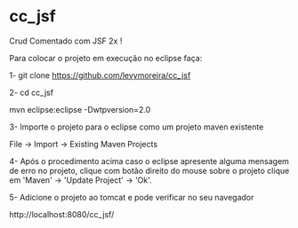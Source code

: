 cc_jsf
======

Crud Comentado com JSF 2x !

Para colocar o projeto em execução no eclipse faça:

1- git clone https://github.com/levymoreira/cc_jsf

2- cd cc_jsf 

   mvn eclipse:eclipse -Dwtpversion=2.0
   
3- Importe o projeto para o eclipse como um projeto maven existente 

   File -> Import -> Existing Maven Projects
   
4- Após o procedimento acima caso o eclipse apresente alguma mensagem de erro no projeto, clique com botão direito do mouse sobre o projeto clique em 'Maven' -> 'Update Project' -> 'Ok'. 
   
5- Adicione o projeto ao tomcat e pode verificar no seu navegador

   http://localhost:8080/cc_jsf/

